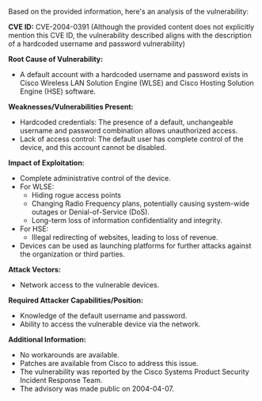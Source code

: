 Based on the provided information, here's an analysis of the vulnerability:

**CVE ID:** CVE-2004-0391 (Although the provided content does not explicitly mention this CVE ID, the vulnerability described aligns with the description of a hardcoded username and password vulnerability)

**Root Cause of Vulnerability:**
- A default account with a hardcoded username and password exists in Cisco Wireless LAN Solution Engine (WLSE) and Cisco Hosting Solution Engine (HSE) software.

**Weaknesses/Vulnerabilities Present:**
- Hardcoded credentials: The presence of a default, unchangeable username and password combination allows unauthorized access.
- Lack of access control: The default user has complete control of the device, and this account cannot be disabled.

**Impact of Exploitation:**
- Complete administrative control of the device.
- For WLSE:
    - Hiding rogue access points
    - Changing Radio Frequency plans, potentially causing system-wide outages or Denial-of-Service (DoS).
    - Long-term loss of information confidentiality and integrity.
- For HSE:
    - Illegal redirecting of websites, leading to loss of revenue.
- Devices can be used as launching platforms for further attacks against the organization or third parties.

**Attack Vectors:**
- Network access to the vulnerable devices.

**Required Attacker Capabilities/Position:**
- Knowledge of the default username and password.
- Ability to access the vulnerable device via the network.

**Additional Information:**
- No workarounds are available.
- Patches are available from Cisco to address this issue.
- The vulnerability was reported by the Cisco Systems Product Security Incident Response Team.
- The advisory was made public on 2004-04-07.
